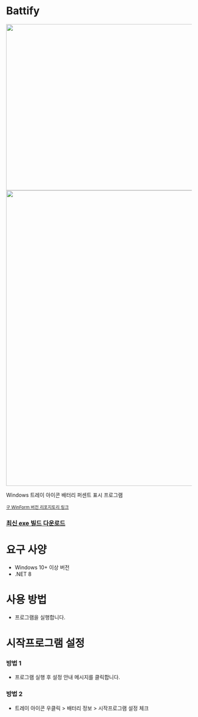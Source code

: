 # Battify
<img src="preview_video.webp" width="800" height="450" />
<img src="https://github.com/pdjdev/Battify/assets/24975076/8521640c-b050-4801-9557-583e5dc671b6" width="800" />

Windows 트레이 아이콘 배터리 퍼센트 표시 프로그램  

<sub>[구 WinForm 버전 리포지토리 링크](https://github.com/pdjdev/Battify-WinForm)</sub>

### [최신 exe 빌드 다운로드](https://github.com/pdjdev/Battify/releases/download/v0.1/Battify.exe)

# 요구 사양
- Windows 10+ 이상 버전
- .NET 8

# 사용 방법
- 프로그램을 실행합니다.

# 시작프로그램 설정
### 방법 1
- 프로그램 실행 후 설정 안내 메시지를 클릭합니다.
### 방법 2
- 트레이 아이콘 우클릭 > 배터리 정보 > 시작프로그램 설정 체크
